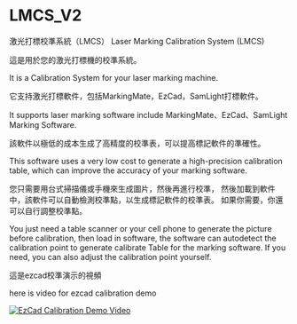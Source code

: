 # LMCS_V2
激光打標校準系統（LMCS）
Laser Marking Calibration System (LMCS)

這是用於您的激光打標機的校準系統。

It is a Calibration System for your laser marking machine.

它支持激光打標軟件，包括MarkingMate，EzCad，SamLight打標軟件。

It supports laser marking software include MarkingMate、EzCad、SamLight Marking Software.

該軟件以極低的成本生成了高精度的校準表，可以提高標記軟件的準確性。

This software uses a very low cost to generate a high-precision calibration table, which can improve the accuracy of your marking software.

您只需要用台式掃描儀或手機來生成圖片，然後再進行校準，
然後加載到軟件中，該軟件可以自動檢測校準點，以生成標記軟件的校準表。
如果你需要，你還可以自行調整校準點。

You just need a table scanner or your cell phone to generate the picture before calibration,
then load in software, the software can autodetect the calibration point to generate calibrate Table for the marking software.
If you need, you can also adjust the calibration point yourself.

這是ezcad校準演示的視頻

here is video for ezcad calibration demo

[![EzCad Calibration Demo Video](http://img.youtube.com/vi/BlMAwHElE2A/0.jpg)](http://www.youtube.com/watch?v=BlMAwHElE2A "EzCad Calibration Demo Video")
